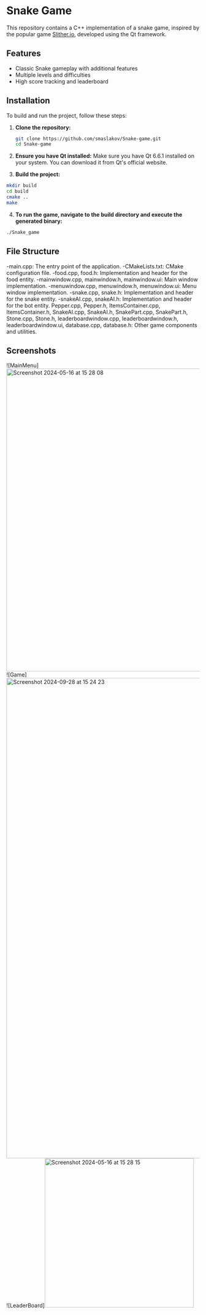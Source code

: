 # Snake Game

This repository contains a C++ implementation of a snake game, inspired by the popular game [Slither.io](http://slither.io/), developed using the Qt framework.

## Features

- Classic Snake gameplay with additional features
- Multiple levels and difficulties
- High score tracking and leaderboard

## Installation

To build and run the project, follow these steps:

1. **Clone the repository:**

   ```sh
   git clone https://github.com/smaslakov/Snake-game.git
   cd Snake-game
   ```
2. **Ensure you have Qt installed:**
Make sure you have Qt 6.6.1 installed on your system. You can download it from Qt's official website.

3. **Build the project:**
 ```sh
mkdir build
cd build
cmake ..
make
```
4. **To run the game, navigate to the build directory and execute the generated binary:**
```sh
./Snake_game
```

## File Structure

-main.cpp: The entry point of the application.
-CMakeLists.txt: CMake configuration file.
-food.cpp, food.h: Implementation and header for the food entity.
-mainwindow.cpp, mainwindow.h, mainwindow.ui: Main window implementation.
-menuwindow.cpp, menuwindow.h, menuwindow.ui: Menu window implementation.
-snake.cpp, snake.h: Implementation and header for the snake entity.
-snakeAI.cpp, snakeAI.h: Implementation and header for the bot entity.
Pepper.cpp, Pepper.h, ItemsContainer.cpp, ItemsContainer.h, SnakeAI.cpp, SnakeAI.h, SnakePart.cpp, SnakePart.h, Stone.cpp, Stone.h, leaderboardwindow.cpp, leaderboardwindow.h, leaderboardwindow.ui, database.cpp, database.h: Other game components and utilities.

## Screenshots

![MainMenu]<img width="789" alt="Screenshot 2024-05-16 at 15 28 08" src="https://github.com/user-attachments/assets/54e81dbe-ea3b-4ca3-bea7-9f858795b7b4">
![Game]<img width="1252" alt="Screenshot 2024-09-28 at 15 24 23" src="https://github.com/user-attachments/assets/8b4792e6-e566-4ab0-bea1-89f153af4ada">
![LeaderBoard]<img width="389" alt="Screenshot 2024-05-16 at 15 28 15" src="https://github.com/user-attachments/assets/e3137ce2-3349-41fd-9c54-38f0932a3384">
